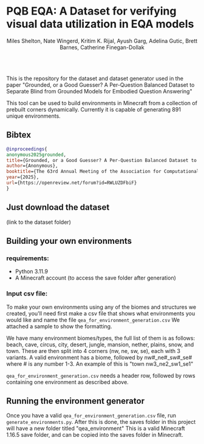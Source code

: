 # PQB EQA: A Dataset for verifying visual data utilization in EQA models

<p align="center">
Miles Shelton, Nate Wingerd, Kritim K. Rijal, Ayush Garg,
Adelina Gutic, Brett Barnes, Catherine Finegan-Dollak
</p>

<br><br><br>
This is the repository for the dataset and dataset generator used in the paper "Grounded, or a Good Guesser? A Per-Question Balanced Dataset to Separate Blind from Grounded Models for Embodied Question Answering" 

This tool can be used to build environments in Minecraft from a collection of prebuilt corners dynamically. Currently it is capable of generating 891 unique environments.

## Bibtex
```bibtex
@inproceedings{
anonymous2025grounded,
title={Grounded, or a Good Guesser? A Per-Question Balanced Dataset to Separate Blind from Grounded Models for Embodied Question Answering},
author={Anonymous},
booktitle={The 63rd Annual Meeting of the Association for Computational Linguistics},
year={2025},
url={https://openreview.net/forum?id=RWLUZDFbiF}
}
```

## Just download the dataset

(link to the dataset folder)

## Building your own environments

### requirements:
- Python 3.11.9
- A Minecraft account (to access the save folder after generation)

### Input csv file:
To make your own environments using any of the biomes and structures we created, you'll need first make a csv file that shows what environments you would like and name the file ```qea_for_environment_generation.csv``` We attached a sample to show the formatting. 

We have many environment biomes/types, the full list of them is as follows: beach, cave, circus, city, desert, jungle, mansion, nether, plains, snow, and town. These are then split into 4 corners (nw, ne, sw, se), each with 3 variants. A valid environment has a biome, followed by nw#\_ne#\_sw#\_se# where # is any number 1-3. An example of this is "town nw3\_ne2\_sw1\_se1"

```qea_for_environment_generation.csv``` needs a header row, followed by rows containing one environment as described above.

## Running the environment generator

Once you have a valid ```qea_for_environment_generation.csv``` file, run ```generate_environments.py```. After this is done, the saves folder in this project will have a new folder titled "qea_environment" This is a valid Minecraft 1.16.5 save folder, and can be copied into the saves folder in Minecraft.